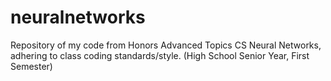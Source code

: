 # neuralnetworks
Repository of my code from Honors Advanced Topics CS Neural Networks, adhering to class coding standards/style.
(High School Senior Year, First Semester)
